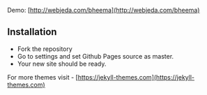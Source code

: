 Demo: [http://webjeda.com/bheema](http://webjeda.com/bheema)

## Installation
* Fork the repository
* Go to settings and set Github Pages source as master.
* Your new site should be ready.

For more themes visit - [https://jekyll-themes.com](https://jekyll-themes.com)